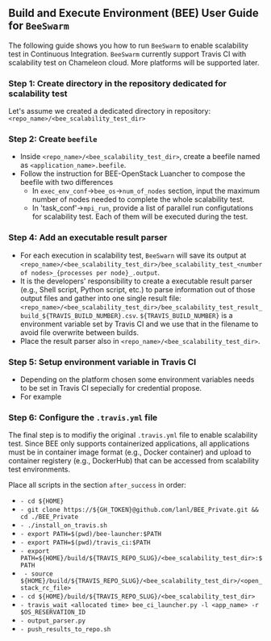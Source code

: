 ## Build and Execute Environment (BEE) User Guide for `BeeSwarm`

The following guide shows you how to run `BeeSwarm` to enable scalability test in Continuous Integration. `BeeSwarm` currently support Travis CI with scalability test on Chameleon cloud. More platforms will be supported later.

### Step 1: Create directory in the repository dedicated for scalability test
Let's assume we created a dedicated directory in repository: `<repo_name>/<bee_scalability_test_dir>`

### Step 2: Create `beefile`
* Inside `<repo_name>/<bee_scalability_test_dir>`, create a beefile named as `<application_name>.beefile`. 
* Follow the instruction for BEE-OpenStack Luancher to compose the beefile with two differences
	*  In `exec_env_conf`->`bee_os`->`num_of_nodes` section, input the maximum number of nodes needed to complete the whole scalability test.
	*  In 'task_conf'->`mpi_run`, provide a list of parallel run configutations for scalability test. Each of them will be executed during the test.

### Step 4: Add an executable result parser

* For each execution in scalability test, `BeeSwarn` will save its output at `<repo_name>/<bee_scalability_test_dir>/bee_scalability_test_<number of nodes>_{processes per node}_.output`. 
* It is the developers' responsibility to create a executable result parser (e.g., Shell script, Python script, etc.) to parse information out of those output files and gather into one single result file: `<repo_name>/<bee_scalability_test_dir>/bee_scalability_test_result_build_${TRAVIS_BUILD_NUMBER}.csv`. `${TRAVIS_BUILD_NUMBER}` is a environment variable set by Travis CI and we use that in the filename to avoid file overwrite between builds.
* Place the result parser also in `<repo_name>/<bee_scalability_test_dir>`.

### Step 5: Setup environment variable in Travis CI
* Depending on the platform chosen some environment variables needs to be set in Travis CI sepecially for credential propose.
* For example




### Step 6: Configure the `.travis.yml` file
The final step is to modifiy the original `.travis.yml` file to enable scalability test. Since BEE only supports containerized applications, all applications must be in container image format (e.g., Docker container) and upload to container registery (e.g., DockerHub) that can be accessed from scalability test environments. 

Place all scripts in the section `after_success` in order:

*  `- cd ${HOME}`
*  `- git clone https://${GH_TOKEN}@github.com/lanl/BEE_Private.git && cd ./BEE_Private`
*  `- ./install_on_travis.sh`
*  `- export PATH=$(pwd)/bee-launcher:$PATH`
*  `- export PATH=$(pwd)/travis_ci:$PATH`
*  `- export PATH=${HOME}/build/${TRAVIS_REPO_SLUG}/<bee_scalability_test_dir>:$PATH`
*  ` - source ${HOME}/build/${TRAVIS_REPO_SLUG}/<bee_scalability_test_dir>/<open_stack_rc_file>`
*  `- cd ${HOME}/build/${TRAVIS_REPO_SLUG}/<bee_scalability_test_dir>`  
*  `- travis_wait <allocated time> bee_ci_launcher.py -l <app_name> -r $OS_RESERVATION_ID`
*  `- output_parser.py`
*  `- push_results_to_repo.sh`





